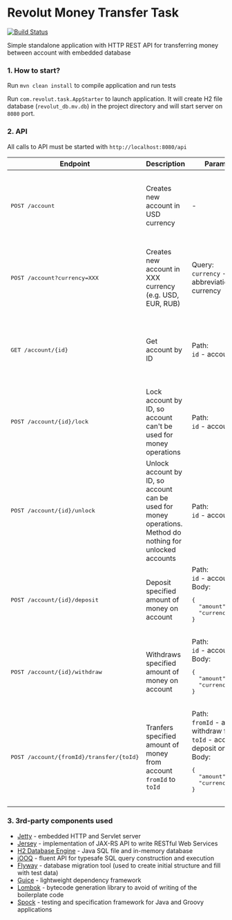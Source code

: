 # Revolut Money Transfer Task #   
[![Build Status](https://travis-ci.com/ankulikov/revolut-money-transfer-test.svg?branch=master)](https://travis-ci.com/ankulikov/revolut-money-transfer-test)

Simple standalone application with HTTP REST API for transferring money between account with embedded database
### 1. How to start? ###
Run `mvn clean install` to compile application and run tests
 
Run `com.revolut.task.AppStarter` to launch application. It will create H2 file database (`revolut_db.mv.db`) in the project directory and 
will start server on `8080` port.  
### 2. API ###
All calls to API must be started with `http://localhost:8080/api`
                                                        
<table>
<thead>
<tr>
<th>Endpoint</th>
<th>Description</th>
<th>Parameters</th>
<th>Success Response</th>
</tr>
</thead>
<tbody>
<tr>
	<td><pre>POST /account</pre></td>
	<td>Creates new account in USD currency</td>
	<td>-</td>
	<td>
      <pre>
{
 "id": ACCOUNT_ID,
 "locked": false,
 "balance": {
   "amount": 0,
   "currency": "USD"
 }
}
	  </pre>
    </td>
</tr>
<tr>
	<td><pre>POST /account?currency=XXX</pre></td>
	<td>Creates new account in XXX currency (e.g. USD, EUR, RUB)</td>
    <td>Query:<br/><code>currency</code> - abbreviation of currency</td>
	<td>
      <pre>
{
  "id": ACCOUNT_ID,
  "locked": false,
  "balance": {
    "amount": 0,
    "currency": "XXX"
   }
}
	  </pre>
    </td>
</tr>
<tr>
	<td><pre>GET /account/{id}</pre></td>
	<td>Get account by ID</td>
    <td>Path:<br/><code>id</code> - account ID</td>
	<td>
      <pre>
{
  "id": id,
  "locked": false,
  "balance": {
    "amount": 0,
    "currency": "USD"
   }
}
	  </pre>
    </td>
</tr>
<tr>
	<td><pre>POST /account/{id}/lock</pre></td>
	<td>Lock account by ID, so account can't be used for money operations</td>
    <td>Path:<br/><code>id</code> - account ID</td>
	<td>
      204 No Content
    </td>
</tr>
<tr>
	<td><pre>POST /account/{id}/unlock</pre></td>
	<td>Unlock account by ID, so account can be used for money operations. Method do nothing for unlocked accounts</td>
    <td>Path:<br/><code>id</code> - account ID</td>
	<td>
      204 No Content
    </td>
</tr>
<tr>
	<td><pre>POST /account/{id}/deposit</pre></td>
	<td>Deposit specified amount of money on account</td>
    <td>
    	Path:<br/><code>id</code> - account ID<br/>
        Body:
        <pre>
{
  "amount": 30,
  "currency": "USD"
}
        </pre>
    </td>
	<td>
      204 No Content
    </td>
</tr>
<tr>
	<td><pre>POST /account/{id}/withdraw</pre></td>
	<td>Withdraws specified amount of money on account</td>
    <td>
    	Path:<br/><code>id</code> - account ID<br/>
        Body:
        <pre>
{
  "amount": 30,
  "currency": "RUB"
}
        </pre>
    </td>
	<td>
      204 No Content
    </td>
</tr>
<tr>
	<td><pre>POST /account/{fromId}/transfer/{toId}</pre></td>
    <td>Tranfers specified amount of money from account <code>fromId</code> to <code>toId</code></td>
    <td>
    	Path:<br/>
        <code>fromId</code> - account to withdraw from<br/>
        <code>toId</code> - account to deposit on<br/>
        Body:
        <pre>
{
  "amount": 30,
  "currency": "RUB"
}
        </pre>
    </td>
	<td>
      204 No Content
    </td>
</tr>
</tbody></table>

### 3. 3rd-party components used ###
* [Jetty](https://www.eclipse.org/jetty/) - embedded HTTP and Servlet server
* [Jersey](https://jersey.github.io) - implementation of JAX-RS API to write RESTful Web Services
* [H2 Database Engine](http://www.h2database.com/html/main.html) - Java SQL file and in-memory database
* [jOOQ](https://www.jooq.org) -  fluent API for typesafe SQL query construction and execution
* [Flyway](https://flywaydb.org) - database migration tool (used to create initial structure and fill with test data)
* [Guice](https://github.com/google/guice) - lightweight dependency framework
* [Lombok](https://projectlombok.org) - bytecode generation library to avoid of writing of the boilerplate code
* [Spock](http://spockframework.org) - testing and specification framework for Java and Groovy applications